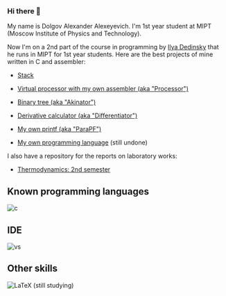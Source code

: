 ### Hi there 👋

My name is Dolgov Alexander Alexeyevich. I'm 1st year student at MIPT (Moscow Institute of Physics and Technology).

Now I'm on a 2nd part of the course in programming by [Ilya Dedinsky](https://github.com/ded32) that he runs in MIPT for 1st year students. Here are the best projects of mine written in C and assembler:

- [Stack](https://github.com/KetchuppOfficial/Stack)

- [Virtual processor with my own assembler (aka "Processor")](https://github.com/KetchuppOfficial/Processor)

- [Binary tree (aka "Akinator")](https://github.com/KetchuppOfficial/Akinator)

- [Derivative calculator (aka "Differentiator")](https://github.com/KetchuppOfficial/Differentiator)

- [My own printf (aka "ParaPF")](https://github.com/KetchuppOfficial/ParaPF)

- [My own programming language]() (still undone)

I also have a repository for the reports on laboratory works:

- [Thermodynamics: 2nd semester](https://github.com/KetchuppOfficial/Labs_Semester_2)

## Known programming languages 

![c](https://img.shields.io/badge/C-00599C?style=for-the-badge&logo=c&logoColor=white)

## IDE

![vs](https://img.shields.io/badge/Visual%20Studio%20Code-0078d7.svg?&style=for-the-badge&logo=visual-studio-code&logoColor=white)

## Other skills

![LaTeX](https://img.shields.io/badge/latex-%23008080.svg?style=for-the-badge&logo=latex&logoColor=white)
(still studying)

